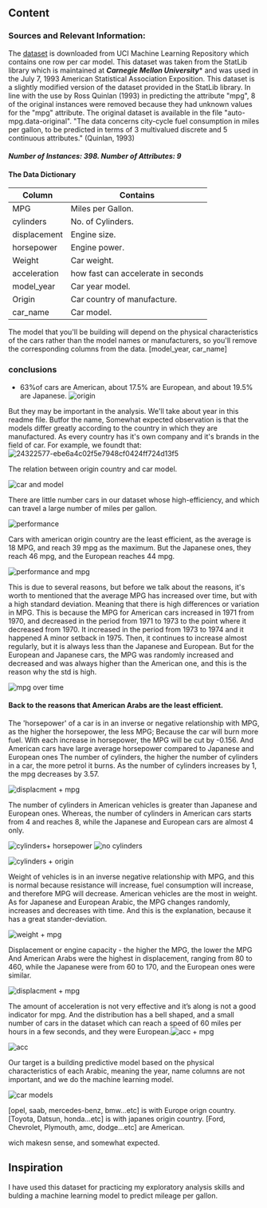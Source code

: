 ## Content

### Sources and Relevant Information:
The [dataset](https://archive.ics.uci.edu/ml/datasets/auto+mpg) is downloaded from UCI Machine Learning Repository which contains one row per car model.
This dataset was taken from the StatLib library which is
maintained at ***Carnegie Mellon University**** and was 
used in the July 7, 1993 American Statistical Association Exposition.
This dataset is a slightly modified version of the dataset provided in
the StatLib library. In line with the use by Ross Quinlan (1993) in
predicting the attribute "mpg", 8 of the original instances were removed 
because they had unknown values for the "mpg" attribute. The original 
dataset is available in the file "auto-mpg.data-original".
"The data concerns city-cycle fuel consumption in miles per gallon,
to be predicted in terms of 3 multivalued discrete and 5 continuous
attributes." (Quinlan, 1993)

#### ***Number of Instances: 398. Number of Attributes: 9***
#### The Data Dictionary 


| Column        | Contains      |       
| ------------- | ------------- | 
| MPG  | Miles per Gallon.| 
| cylinders  | No. of Cylinders.| 
| displacement  | Engine size.| 
|horsepower |	Engine power.|
|Weight| Car weight.|
|acceleration| how fast can accelerate in seconds|
|model_year| Car year model.|
|Origin | Car country of manufacture.|
|car_name | Car model.|

The model that you'll be building will depend on the physical characteristics of the cars rather than the model names or manufacturers, so you'll remove the corresponding columns from the data. [model_year, car_name]

### conclusions

- 63%of cars  are American, about 17.5% are European, and about 19.5% are Japanese.
![origin](https://user-images.githubusercontent.com/84151016/159078699-e515960d-1ad3-4ab3-83b0-a003d532f6af.png)

But they may be important in the analysis. We'll take about year in this readme file. 
Butfor the name, Somewhat expected observation is that the models differ greatly according to the country in which they are manufactured. As every country has it's own company and it's brands in the field of car.
For example, we foundt that:
![24322577-ebe6a4c02f5e7948cf0424ff724d13f5](https://user-images.githubusercontent.com/84151016/159092081-daed365d-efeb-41ce-bc6b-fe06d412fc17.png)


The relation between origin country and car model.

![car and model](https://user-images.githubusercontent.com/84151016/159081199-0c7a5386-0e66-4a10-bb78-a4372f38d39b.png)


There are little number cars in our dataset whose high-efficiency, and which can travel a large number of miles per gallon.

![performance](https://user-images.githubusercontent.com/84151016/159078720-ffa87a65-9638-4357-9205-b60004170362.png)


Cars with american origin country are the least efficient, as the average is 18 MPG, and reach 39 mpg as the maximum.‎
But the Japanese ones, they reach 46 mpg, and the European reaches 44 mpg.

![performance and mpg](https://user-images.githubusercontent.com/84151016/159079264-996f1162-4379-40ee-824b-4c346a1023de.png)


This is due to several reasons, but before we talk about the reasons, it's worth to mentioned that the average MPG has increased over time, but with a high standard deviation. Meaning that there is high differences or variation in MPG.
This is because the MPG for American cars increased in 1971 from 1970, and decreased in the period from 1971 to 1973 to the point where it decreased from 1970. It increased in the period from 1973 to 1974 and it happened A minor setback in 1975. Then, it continues to increase almost regularly, but it is always less than the Japanese and European. But for the European and Japanese cars, the MPG was randomly increased and decreased and was always higher than the American one, and this is the reason ‎why the std is high.

![mpg over time](https://user-images.githubusercontent.com/84151016/159079912-bec6d2fa-a4c0-4ef5-ab49-7a99ea0f9da5.png)


#### Back to the reasons that American Arabs are the least efficient.

The 'horsepower' of a car is in an inverse or negative relationship with MPG, as the higher the horsepower, the less MPG; Because the car will burn more fuel. 
With each increase in horsepower, the MPG will be cut by -0.156. And American cars have large average horsepower compared to Japanese and European ones
The number of cylinders, the higher the number of cylinders in a car, the more petrol it burns. As the number of cylinders increases by 1, the mpg decreases by 3.57.

![displacment + mpg](https://user-images.githubusercontent.com/84151016/159080233-4bfe2b36-61d8-477d-8ae8-10f23a197caf.png)


The number of cylinders in American vehicles is greater than Japanese and European ones. 
Whereas, the number of cylinders in American cars starts from 4 and reaches 8, while the Japanese and European cars are almost 4 only.

![cylinders+ horsepower](https://user-images.githubusercontent.com/84151016/159080119-d1c18c83-24a1-4a56-96c7-b4a54a741b63.png)
![no cylinders](https://user-images.githubusercontent.com/84151016/159080121-f612e83c-d21d-4aae-b204-41c495ba3bf8.png)

![cylinders + origin](https://user-images.githubusercontent.com/84151016/159080297-fd5a92b7-d82d-4cd4-9397-94805e5727cb.png)

Weight of vehicles is in an inverse negative relationship with MPG, and this is normal because resistance will increase, fuel consumption will increase, and therefore MPG will decrease. American vehicles are the most in weight.
As for Japanese and European Arabic, the MPG changes randomly, increases and decreases with time. And this is the explanation, because it has a great stander-deviation.

![weight + mpg](https://user-images.githubusercontent.com/84151016/159080136-3f1894be-3f80-4bb4-be75-53d74fccaf63.png)


Displacement or engine capacity - the higher the MPG, the lower the MPG
And American Arabs were the highest in displacement, ranging from 80 to 460, while the Japanese were from 60 to 170, and the European ones were similar.

![displacment + mpg](https://user-images.githubusercontent.com/84151016/159080143-015d8ab6-d9b3-4d2a-9cbb-9c621c63a843.png)

The amount of acceleration is not very effective and it’s along is not a good indicator for mpg. 
And the distribution has a bell shaped, and a small number of cars in the dataset which can reach a speed of 60 miles per hours in a few seconds, and they were European.![acc + mpg](https://user-images.githubusercontent.com/84151016/159080468-f4f939bc-6144-45cc-98f6-5b1b93f4d51e.png)


![acc](https://user-images.githubusercontent.com/84151016/159080465-a6a9e651-d26a-44be-b184-3c9be15d0528.png)


Our target is a building predictive model based on the physical characteristics of each Arabic, meaning the year, name columns are not important, and we do the machine learning model.

![car models](https://user-images.githubusercontent.com/84151016/159078753-2a8cd264-9f8c-47cc-8873-a7bc0d75374c.png)


[opel, saab, mercedes-benz, bmw…etc] is with Europe orign country.
[Toyota, Datsun, honda…etc] is with japanes origin country. 
[Ford, Chevrolet, Plymouth, amc, dodge…etc] are American.

wich makesn sense, and somewhat expected.


## Inspiration
I have used this dataset for practicing my exploratory analysis skills and bulding a machine learning model to predict mileage per gallon.
